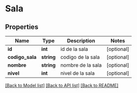 # Sala

## Properties
Name | Type | Description | Notes
------------ | ------------- | ------------- | -------------
**id** | **int** | id de la sala | [optional] 
**codigo_sala** | **string** | codigo de la sala | [optional] 
**nombre** | **string** | nombre de la sala | [optional] 
**nivel** | **int** | nivel de la sala | [optional] 

[[Back to Model list]](../../README.md#documentation-for-models) [[Back to API list]](../../README.md#documentation-for-api-endpoints) [[Back to README]](../../README.md)

